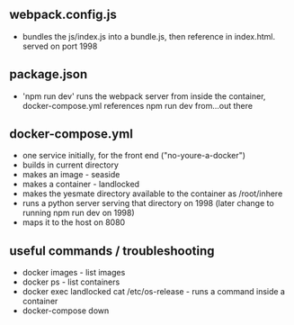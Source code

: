 webpack.config.js
------------------
* bundles the js/index.js into a bundle.js,  then reference in index.html. served on port 1998

package.json
------------------
* 'npm run dev' runs the webpack server from inside the container, docker-compose.yml references npm run dev from...out there 

docker-compose.yml
------------------
* one service initially, for the front end ("no-youre-a-docker")
* builds in current directory
* makes an image - seaside
* makes a container - landlocked
* makes the yesmate directory available to the container as /root/inhere
* runs a python server serving that directory on 1998 (later change to running npm run dev on 1998)
* maps it to the host on 8080

useful commands / troubleshooting
------------------
* docker images - list images
* docker ps - list containers
* docker exec landlocked cat /etc/os-release - runs a command inside a container
* docker-compose down


